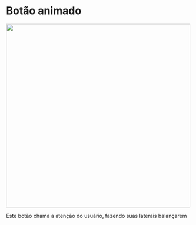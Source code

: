 # Botão animado

<img src="https://user-images.githubusercontent.com/6175226/225175413-f4ec1063-6c8f-40c0-a14e-b4386eb301b4.png" width="500">

Este botão chama a atenção do usuário, fazendo suas laterais balançarem
